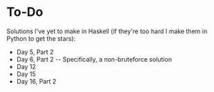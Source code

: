 # To-Do
Solutions I've yet to make in Haskell (if they're too hard I make them in Python to get the stars):
- Day  5, Part 2
- Day  6, Part 2 -- Specifically, a non-bruteforce solution
- Day 12
- Day 15
- Day 16, Part 2